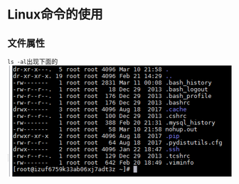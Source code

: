 # Linux命令的使用

## 文件属性

``ls -al``出现下面的
![](https://github.com/esmusssein777/study/blob/master/src/main/resources/img/Snipaste_2019-03-16_17-31-43.png)